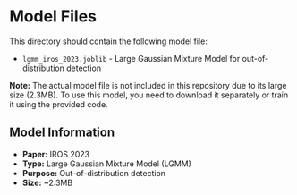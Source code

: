 # Model Files

This directory should contain the following model file:
- `lgmm_iros_2023.joblib` - Large Gaussian Mixture Model for out-of-distribution detection

**Note:** The actual model file is not included in this repository due to its large size (2.3MB). 
To use this model, you need to download it separately or train it using the provided code.

## Model Information
- **Paper:** IROS 2023
- **Type:** Large Gaussian Mixture Model (LGMM)
- **Purpose:** Out-of-distribution detection
- **Size:** ~2.3MB 